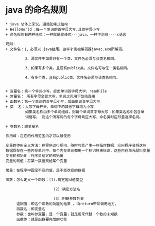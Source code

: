 # java 的命名规则
    * java 总体上来说，遵循驼峰式结构
    + HelloWorld :每一个单词的首字母大写,其他字母小写
    + 命名规则有两种格式：一种就是驼峰式---java，一种下划线----c语言
    
    规则：
    + 文件名：1、必须以.java结尾。这样才能被编辑器javac.exe所编辑。
          
             2、源文件中如果只有一个类，文件名必须与该类名相同。
          
             3、如果有多个类，且没有public类，文件名可与任一类名相同。
          
             4、有多个类，且有public类，文件名必须与该类名相同。
          

    + 变量名：第一个单词小写，后面单词首字母大学，readFile
    + 常量名： 所有字母全部大写，单词之间用下划线连接
    + 函数名：第一个单词的首字母小写，后面单词首字母大写
    + 类  名：大写字母开头，单词中的其他字母均为小写
             如果类名称由多个单词组成，则每个单词首字母大写；如果类名称中包含单
             词缩写， 则这个所写词的每个字母均应大写，命名类时应尽量选择名词。
    
    + 参数名：即变量名
    
    作用域：在它的作用范围内才可以被使用
    
    变量的作用定义方法：在程序运行期间，随时可能产生一些临时数据，应用程序会将这些
    数据保存在一些内存单元中，每个内存单元都用一个标识符来标识，这些内存单元就叫变量
    变量的初始化：程序员给定的初始值
    变量的赋值：将某一数值赋给某个变量
    
    常量：在程序中固定不变的值，是不能改变的数据
    
    函数：怎么定义一个函数：(1).确定返回值类型
                
                          (2).确定方法名
                
                          (3).明确参数列表
         返回值：即这个函数的功能的结果 ，由return带回调用地方。
         函数名：即变量名
         参数：也叫参变量，是一个变量；就是用来代替一个数的未知数
         函数体：就是函数要完成的功能
            
       
            
    
    
    
    
    
    
    
   